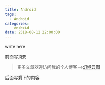 ```yaml
---
title: Android
tags:
  - Android
categories:
  - Android
date: 2018-08-12 22:00:00
---
```


write here

前面写摘要

<!--more-->

> 更多文章欢迎访问我的个人博客-->[幻境云图](https://www.lixueduan.com/)

后面写剩下的内容